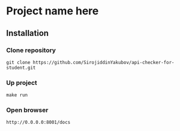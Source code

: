 # Project name here

## Installation

### Clone repository

```
git clone https://github.com/SirojiddinYakubov/api-checker-for-student.git
```

### Up project
```
make run
```

### Open browser

```
http://0.0.0.0:8001/docs
```
